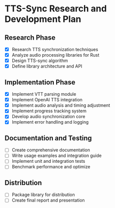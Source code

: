 # TTS-Sync Research and Development Plan

## Research Phase
- [x] Research TTS synchronization techniques
- [x] Analyze audio processing libraries for Rust
- [x] Design TTS-sync algorithm
- [x] Define library architecture and API

## Implementation Phase
- [x] Implement VTT parsing module
- [x] Implement OpenAI TTS integration
- [x] Implement audio analysis and timing adjustment
- [x] Implement progress tracking system
- [x] Develop audio synchronization core
- [x] Implement error handling and logging

## Documentation and Testing
- [ ] Create comprehensive documentation
- [ ] Write usage examples and integration guide
- [ ] Implement unit and integration tests
- [ ] Benchmark performance and optimize

## Distribution
- [ ] Package library for distribution
- [ ] Create final report and presentation
